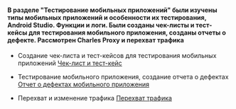  #### В разделе "Тестирование мобильных приложений" были изучены типы мобильных приложений и особенности их тестирования, Android Studio. Функции и логи. Были созданы чек-листы и тест-кейсы для тестирования мобильного приложения, созданы отчеты о дефекте. Рассмотрен Charles Proxy и перехват трафика

- Создание чек-листа и тест-кейсов для тестирования мобильных приложений [Чек-лист и тест-кейс](https://docs.google.com/spreadsheets/d/1KngCWhz6gO1T2uRvGZ0bZNg-YZZAhd5Z8DQJLdCqA8k/edit?usp=sharing)
- Тестирование мобильного приложения, создание отчета о дефектах [Отчет о дефектах мобильного приложения ](https://docs.google.com/spreadsheets/d/1CU_fRvKTOB2JMnMyRowt6XkTY5QjQvzH4JaF3htC_Us/edit?usp=sharing)
 
- Перехват и изменение трафика [Перехват трафика](https://drive.google.com/drive/folders/1LP18qB2pWD9TB2LhRjClDHoEZTvi3cbN?usp=sharing)


